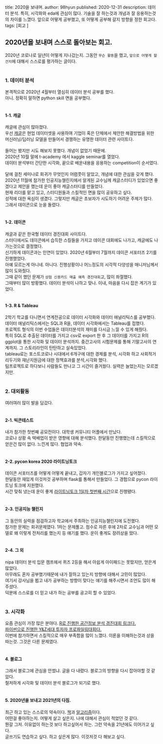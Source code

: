title: 2020을 보내며.
author: 98hyun
published: 2020-12-31
description: 데이터 분석. 특히, 시각화와 eda에 관심이 많다. 기술을 잘 하는것과 개념과 잘 응용하는것의 차이를 느꼈다. 앞으로 어떻게 공부했고, 또 어떻게 공부해 갈지 방향을 정한 회고다.  
tags: [회고 ]

<h2>2020년을 보내며 스스로 돌아보는 회고.</h2>  
2020년 코로나로 일년이 어떻게 지나갔는지.   
그동안 <code>무슨 활동</code>을 했고, <code>앞으로 어떻게 할건지</code>에 대해서 스스로를 평가하는 글이다.  <br/><br/>

<h3>1. 데이터 분석</h3>
본격적으로 2020년 4월부터 열심히 데이터 분석 공부를 했다.  <br/>
아니. 정확히 말하면 python skill 면을 공부했다.   <br/><br/>

<h4>1-1. 캐글</h4>  
캐글에 관심이 많아졌다.  <br/>
우선 <a href="https://www.kaggle.com/">캐글</a>은 현업 데이터셋을 사용하여 기업이 혹은 단체에서 제안한 해결방법을 위한 머신러닝/딥러닝 모델을 만들어서 경쟁하는 유명한 데이터 관련 사이트다.   
<br/><br/>    
들어는 봤지만 시도 해보지 못했다. 개념이 없었기 때문에. <br/>     
2020년 10월 말에 t-academy 에서 kaggle seminar를 열었다.  <br/>
데이터 분석부터 간단한 시각화, 끝으로 배운내용을 응용하는 competition이 순서였다.  
<br/><br/>
달에 걸친 세미나로 회귀가 무엇인지 어렴풋이 알았고, 개념에 대한 관심을 갖게 했다. <br/>
2020년 11월에 참가한 인공지능챌린지에서 알게된 교수님께 캐글스터디가 있었으면 좋겠다고 제안을 했는데 운이 좋아 캐글스터디를 만들었다. <br/>
현재 리더를 맡고 있고, 스터디원들과 스킬적인 면을 많이 공유하고 싶다.  <br/>
성적에 대한 욕심이 생겼다. 그렇지만 캐글은 초보자가 시도하기 어려운 주제가 많다. <br/>
그래서 데이콘으로 눈을 돌렸다. 
<br/><br/>

<h4>1-2. 데이콘</h4>   
캐글과 같은 한국형 데이터 경진대회 사이트다. <br/>
스터디에서도 데이콘에서 습득한 스킬들을 가지고 데이콘 대회에도 나가고, 캐글에도 나가는것으로 결정했다.<br/>
신기하게 데이콘과는 인연이 있었다. 2020년 6월부터 7월까지 데이콘 서포터즈 2기를 진행했었다. <br/>
아예 모르는게 아니네. 아니다. 진행상황이나 어느정도의 시각적 다양성을 매니저님께서 많이 도와줬다. <br/>
그때 같이 했던 문제가 <code>상점 신용카드 매출 예측 경진대회</code>고, 많이 좌절했다.  <br/>
그때부터 많이 방황했다. 데이터 분석이 나하고 맞나. 이내, 마음을 다시 잡은 계기가 있었다.
<br/><br/>
<h4>1-3. R & Tableau</h4>    
2학기 학교를 다니면서 연계전공으로 데이터 시각화와 데이터 애널리틱스를 공부했다.<br/>
데이터 애널리틱스에서는 SQL과 R을, 데이터 시각화에서는 Tableau를 접했다. <br/>
프로젝트 형식의 이번 수업들은 데이터분석의 재미를 다시금 느낄 수 있게 해줬다. <br/>
특히 SQL로 추출된 데이터를 가지고 csv로 export 한 후 그 데이터를 가지고 R의 ggplot을 통한 시각화 및 데이터 분석까지. 중간고사의 시험문제를 통해 기말고사의 연계까지. 그 스토리라인이 탄탄하고 실속있었다. <br/>
tableau로는 포스트코로나 시대에서 6개구에 대한 경제를 분석, 시각화 하고 사회적거리두기와 재난지원금에 대한 정책효과를 분석,시각화 했다. <br/>
팀프로젝트로 하다보니 사람들도 만나고 그 시간이 즐거웠다. 실력은 늘었는지는 모르겠지만. 
<br/><br/>

<h3>2. 대외활동</h3> 
여러여러 많이 발을 담갔다. <br/><br/>
<h4>2-1. 빅콘테스트</h4> 
내가 참가한 첫번째 공모전이다. 대학생 커뮤니티 어플에서 만났다. <br/>
코로나 상황 속 택배업이 받은 영향에 대해 분석했다. 한달동안 진행했는데 스킬적으로 얻은건 많이 없다. 느낀게 많다. 협업과 약속.<br/><br/>

<h4>2-2. pycon korea 2020 라이트닝토크</h4>
데이콘 서포터즈를 어떻게 어떻게 끝내고, 갑자기 개인블로그가 가지고 싶어졌다. <br/> 
한달동안 재밌게 이것저것 공부하며 flask를 통해서 만들었다. 그 경험으로 pycon 라이트닝 토크에 지원했다. <br/>
시간 맞춰 냈는데 운이 좋게 <a href="https://www.youtube.com/watch?v=wY7NBE6exz0">라이트닝토크 1일차 첫번째 시간</a>으로 진행됐다. 
<br/><br/>
<h4>2-3. 인공지능 챌린지</h4> 
그 동안의 실력을 점검하고자 학교에서 주최하는 인공지능챌린지에 도전했다. <br/>
참가한 문제는 회귀문제였다. 1차는 문제풀고. 점수로 자른 후에 2차로 교수님과 어떤 모델로 왜 이렇게 전처리를 했는지 등 얘기를 했다. 운이 좋게도 장려상을 땄다. <br/><br/>
<h4>2-4. 그 외</h4>
nipa 데이터 분석 입문 캠프에서 퀴즈 2등을 해서 아쉽게 아이패드는 못땄지만, 얻은게 많았다. <br/>
아무래도 혼자 공부했기때문에 내가 잘하고 있는지 방향에 대해서 고민이 많았다. <br/>
여기서 강사님을 뵙고 내가 공부하는 방향이 맞다는 얘기를 해주시면서 조언도 많이 해주셨다.<br/>
덕분에 스스로를 더 믿고 내가 하는 공부를 공고히 할 수 있었다. <br/><br/>

<h3>3. 시각화</h3>
요즘 관심이 가장 많은 분야다. <a href="https://dacon.io/competitions/official/235682/codeshare/2016/">R로 진행한 공간정보 분석 경진대회 링크다.</a> <br/><a href="https://dacon.io/competitions/official/235663/codeshare/2040/">파이썬으로 진행한 Y&Z세대 투자자 프로파일링대회다. </a> <br/>
이번에 참가하면서 스킬적으로 매우 부족함을 많이 느꼈다. 이론을 이해하는것과 상을 따는것. 그것은 다른 문제였다. <br/><br/>

<h4>4. 블로그</h4>  
그래서 블로그에 관심을 안썼냐. 글을 다 내렸다. 블로그의 방향을 다시 잡아야할 것 같았다. <br/>
철저하게 시각화 및 데이터 분석 블로그가 되기로 했다. 
<br/><br/>

<h4>5. 2020년을 보내고 2021년의 다짐.</h4>  
최근 하고 있는 스스로의 약속이다. <a href="https://github.com/98hyun/book">책</a>과 <a href="https://github.com/98hyun/baekjoon">알고리즘</a>이다. <br/>
어떤걸 좋아하는지. 어떻게 살고 싶은지. 나에 대해서 관심이 적었던 것 같다.<br/> 
뭔갈 그저. 이유없이 하는것 보다 하고싶어서 하는. 그런 약속을 21년에도 이어가고 싶다. <br/>
글쓰기도 연습하고 싶다. 하고 싶은게 많다. 이것저것 다 해보고 싶다. <br/>